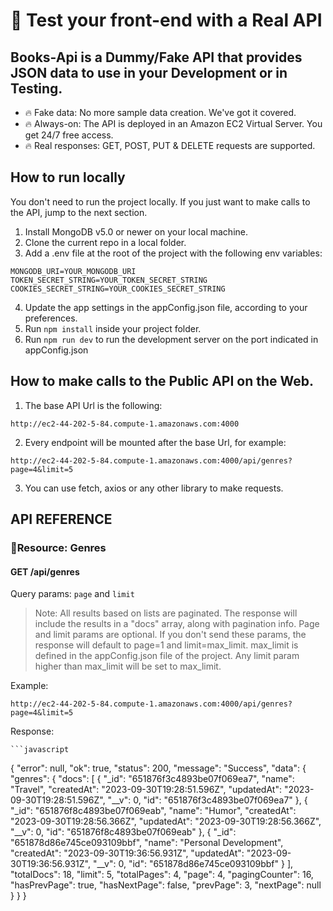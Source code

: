# 🚀 Test your front-end with a Real API
## Books-Api is a Dummy/Fake API that provides JSON data to use in your Development or in Testing.

* 🔥 Fake data: No more sample data creation. We've got it covered.
* 🔥 Always-on: The API is deployed in an Amazon EC2 Virtual Server. You get 24/7 free access.
* 🔥 Real responses: GET, POST, PUT & DELETE requests are supported.

## How to run locally

You don't need to run the project locally. If you just want to make calls to the API, jump to the next section.

1. Install MongoDB v5.0 or newer on your local machine.
1. Clone the current repo in a local folder.
1. Add a .env file at the root of the project with the following env variables:
```
MONGODB_URI=YOUR_MONGODB_URI
TOKEN_SECRET_STRING=YOUR_TOKEN_SECRET_STRING
COOKIES_SECRET_STRING=YOUR_COOKIES_SECRET_STRING
```
4. Update the app settings in the appConfig.json file, according to your preferences.
5. Run `npm install` inside your project folder.
6. Run `npm run dev` to run the development server on the port indicated in appConfig.json

## How to make calls to the Public API on the Web.

1. The base API Url is the following:
```
http://ec2-44-202-5-84.compute-1.amazonaws.com:4000
```
2. Every endpoint will be mounted after the base Url, for example:
```
http://ec2-44-202-5-84.compute-1.amazonaws.com:4000/api/genres?page=4&limit=5
```
3. You can use fetch, axios or any other library to make requests.

## API REFERENCE

### 🥇Resource: Genres

#### GET /api/genres

Query params: `page` and `limit`

> Note: All results based on lists are paginated. The response will include the results in a "docs" array, along with pagination info. Page and limit params are optional. If you don't send these params, the response will default to page=1 and limit=max_limit. max_limit is defined in the appConfig.json file of the project. Any limit param higher than max_limit will be set to max_limit.  

Example:
```
http://ec2-44-202-5-84.compute-1.amazonaws.com:4000/api/genres?page=4&limit=5
```

Response:

	```javascript
{
    "error": null,
    "ok": true,
    "status": 200,
    "message": "Success",
    "data": {
        "genres": {
            "docs": [
                {
                    "_id": "651876f3c4893be07f069ea7",
                    "name": "Travel",
                    "createdAt": "2023-09-30T19:28:51.596Z",
                    "updatedAt": "2023-09-30T19:28:51.596Z",
                    "__v": 0,
                    "id": "651876f3c4893be07f069ea7"
                },
                {
                    "_id": "651876f8c4893be07f069eab",
                    "name": "Humor",
                    "createdAt": "2023-09-30T19:28:56.366Z",
                    "updatedAt": "2023-09-30T19:28:56.366Z",
                    "__v": 0,
                    "id": "651876f8c4893be07f069eab"
                },
                {
                    "_id": "651878d86e745ce093109bbf",
                    "name": "Personal Development",
                    "createdAt": "2023-09-30T19:36:56.931Z",
                    "updatedAt": "2023-09-30T19:36:56.931Z",
                    "__v": 0,
                    "id": "651878d86e745ce093109bbf"
                }
            ],
            "totalDocs": 18,
            "limit": 5,
            "totalPages": 4,
            "page": 4,
            "pagingCounter": 16,
            "hasPrevPage": true,
            "hasNextPage": false,
            "prevPage": 3,
            "nextPage": null
        }
    }
}
```